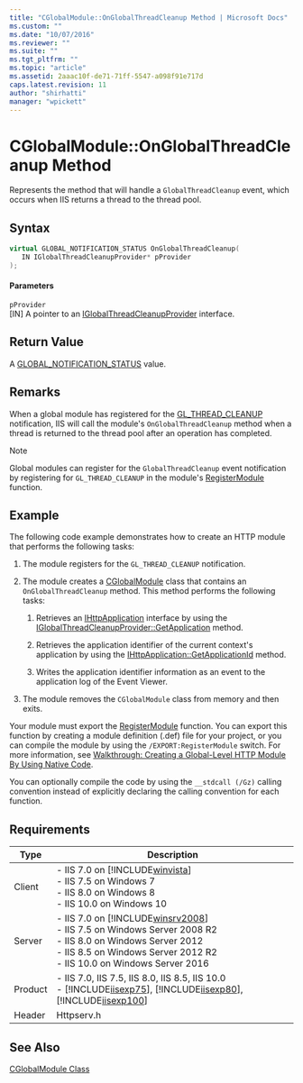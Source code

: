 ```yaml
---
title: "CGlobalModule::OnGlobalThreadCleanup Method | Microsoft Docs"
ms.custom: ""
ms.date: "10/07/2016"
ms.reviewer: ""
ms.suite: ""
ms.tgt_pltfrm: ""
ms.topic: "article"
ms.assetid: 2aaac10f-de71-71ff-5547-a098f91e717d
caps.latest.revision: 11
author: "shirhatti"
manager: "wpickett"
---
```

# CGlobalModule::OnGlobalThreadCleanup Method
Represents the method that will handle a `GlobalThreadCleanup` event, which occurs when IIS returns a thread to the thread pool.  
  
## Syntax  
  
```cpp  
virtual GLOBAL_NOTIFICATION_STATUS OnGlobalThreadCleanup(  
   IN IGlobalThreadCleanupProvider* pProvider  
);  
```  
  
#### Parameters  
 `pProvider`  
 [IN] A pointer to an [IGlobalThreadCleanupProvider](../../web-development-reference\webdev-native-api-reference/iglobalthreadcleanupprovider-interface.md) interface.  
  
## Return Value  
 A [GLOBAL_NOTIFICATION_STATUS](../../web-development-reference\webdev-native-api-reference/global-notification-status-enumeration.md) value.  
  
## Remarks  
 When a global module has registered for the [GL_THREAD_CLEANUP](../../web-development-reference\webdev-native-api-reference/request-processing-constants.md) notification, IIS will call the module's `OnGlobalThreadCleanup` method when a thread is returned to the thread pool after an operation has completed.  
  
> [!NOTE]
>  Global modules can register for the `GlobalThreadCleanup` event notification by registering for `GL_THREAD_CLEANUP` in the module's [RegisterModule](../../web-development-reference\webdev-native-api-reference/pfn-registermodule-function.md) function.  
  
## Example  
 The following code example demonstrates how to create an HTTP module that performs the following tasks:  
  
1.  The module registers for the `GL_THREAD_CLEANUP` notification.  
  
2.  The module creates a [CGlobalModule](../../web-development-reference\webdev-native-api-reference/cglobalmodule-class.md) class that contains an `OnGlobalThreadCleanup` method. This method performs the following tasks:  
  
    1.  Retrieves an [IHttpApplication](../../web-development-reference\webdev-native-api-reference/ihttpapplication-interface.md) interface by using the [IGlobalThreadCleanupProvider::GetApplication](../../web-development-reference\webdev-native-api-reference/iglobalthreadcleanupprovider-getapplication.md) method.  
  
    2.  Retrieves the application identifier of the current context's application by using the [IHttpApplication::GetApplicationId](../../web-development-reference\webdev-native-api-reference/ihttpapplication-getapplicationid-method.md) method.  
  
    3.  Writes the application identifier information as an event to the application log of the Event Viewer.  
  
3.  The module removes the `CGlobalModule` class from memory and then exits.  
  
<!-- TODO: review snippet reference  [!CODE [IGlobalThreadCleanupProviderGetApplication#1](IGlobalThreadCleanupProviderGetApplication#1)]  -->  
  
 Your module must export the [RegisterModule](../../web-development-reference\webdev-native-api-reference/pfn-registermodule-function.md) function. You can export this function by creating a module definition (.def) file for your project, or you can compile the module by using the `/EXPORT:RegisterModule` switch. For more information, see [Walkthrough: Creating a Global-Level HTTP Module By Using Native Code](../../web-development-reference\native-code-development-overview\walkthrough-creating-a-global-level-http-module-by-using-native-code.md).  
  
 You can optionally compile the code by using the `__stdcall (/Gz)` calling convention instead of explicitly declaring the calling convention for each function.  
  
## Requirements  
  
|Type|Description|  
|----------|-----------------|  
|Client|-   IIS 7.0 on [!INCLUDE[winvista](../../wmi-provider/includes/winvista-md.md)]<br />-   IIS 7.5 on Windows 7<br />-   IIS 8.0 on Windows 8<br />-   IIS 10.0 on Windows 10|  
|Server|-   IIS 7.0 on [!INCLUDE[winsrv2008](../../wmi-provider/includes/winsrv2008-md.md)]<br />-   IIS 7.5 on Windows Server 2008 R2<br />-   IIS 8.0 on Windows Server 2012<br />-   IIS 8.5 on Windows Server 2012 R2<br />-   IIS 10.0 on Windows Server 2016|  
|Product|-   IIS 7.0, IIS 7.5, IIS 8.0, IIS 8.5, IIS 10.0<br />-   [!INCLUDE[iisexp75](../../web-development-reference/native-code-api-reference/includes/iisexp75-md.md)], [!INCLUDE[iisexp80](../../web-development-reference/native-code-api-reference/includes/iisexp80-md.md)], [!INCLUDE[iisexp100](../../web-development-reference/native-code-api-reference/includes/iisexp100-md.md)]|  
|Header|Httpserv.h|  
  
## See Also  
 [CGlobalModule Class](../../web-development-reference\webdev-native-api-reference/cglobalmodule-class.md)